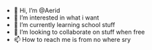 - 👋 Hi, I’m @Aerid
- 👀 I’m interested in what i want
- 🌱 I’m currently learning school stuff
- 💞️ I’m looking to collaborate on stuff when free
- 📫 How to reach me is from no where sry

<!---
Aerid/Aerid is a ✨ special ✨ repository because its `README.md` (this file) appears on your GitHub profile.
You can click the Preview link to take a look at your changes.
--->
